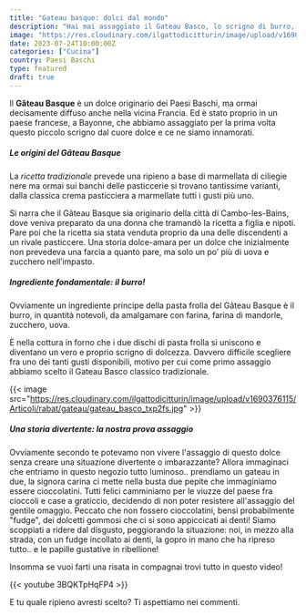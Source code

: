 ```yaml
---
title: "Gateau basque: dolci dal mondo"
description: "Hai mai assaggiato il Gateau Basco, lo scrigno di burro, zucchero, vaniglia e farina che racchiude varie marmellate o crema pasticciera? Scoprilo con noi!"
image: "https://res.cloudinary.com/ilgattodicitturin/image/upload/v1690376117/Articoli/rabat/gateau/gateau_fiktyd.jpg"
date: 2023-07-24T10:00:00Z
categories: ["Cucina"]
country: Paesi Baschi
type: featured
draft: true
---
```


Il **Gâteau Basque** è un dolce originario dei Paesi Baschi, ma ormai decisamente diffuso anche nella vicina Francia. 
Ed è stato proprio in un paese francese, a Bayonne, che abbiamo assaggiato per la prima volta questo piccolo scrigno dal cuore dolce e ce ne siamo innamorati. 

##### Le origini del Gâteau Basque

La *ricetta tradizionale* prevede una ripieno a base di marmellata di ciliegie nere ma ormai sui banchi delle pasticcerie si trovano tantissime varianti, dalla classica crema pasticciera a marmellate tutti i gusti più uno. 

Si narra che il Gâteau Basque sia originario della città di Cambo-les-Bains, dove veniva preparato da una donna che tramandò la ricetta a figlia e nipoti.
Pare poi che la ricetta sia stata venduta proprio da una delle discendenti a un rivale pasticcere.
Una storia dolce-amara per un dolce che inizialmente non prevedeva una farcia a quanto pare, ma solo un po’ più di uova e zucchero nell’impasto.

##### Ingrediente fondamentale: il burro!

Ovviamente un ingrediente principe della pasta frolla del Gâteau Basque è il burro, in quantità notevoli, da amalgamare con farina, farina di mandorle, zucchero, uova.

È nella cottura in forno che i due dischi di pasta frolla si uniscono e diventano un vero e proprio scrigno di dolcezza.
Davvero difficile scegliere fra uno dei tanti gusti disponibili, motivo per cui come primo assaggio abbiamo scelto il Gateau Basco classico tradizionale.

{{< image src="https://res.cloudinary.com/ilgattodicitturin/image/upload/v1690376115/Articoli/rabat/gateau/gateau_basco_txp2fs.jpg" >}}

##### Una storia divertente: la nostra prova assaggio

Ovviamente secondo te potevamo non vivere l'assaggio di questo dolce senza creare una situazione divertente o imbarazzante?
Allora immaginaci che entriamo in questo negozio tutto luminoso.. prendiamo un gateau in due, la signora carina ci mette nella busta due pepite che immaginiamo essere cioccolatini. 
Tutti felici camminiamo per le viuzze del paese fra cioccoli e case a graticcio, decidendo di non poter resistere all'assaggio del gentile omaggio. 
Peccato che non fossero cioccolatini, bensì probabilmente "fudge", dei dolcetti gommosi che ci si sono appiccicati ai denti! Siamo scoppiati a ridere dal disgusto, peggiorando la situazione: noi, in mezzo alla strada, con un fudge incollato ai denti, la gopro in mano che ha ripreso tutto.. e le papille gustative in ribellione! 

Insomma se vuoi farti una risata in compagnai trovi tutto in questo video! 


{{< youtube 3BQKTpHqFP4 >}} 

E tu quale ripieno avresti scelto? Ti aspettiamo nei commenti. 


